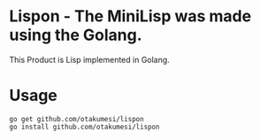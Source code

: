 # Lispon - The MiniLisp was made using the Golang.

This Product is Lisp implemented in Golang.

# Usage

```
go get github.com/otakumesi/lispon
go install github.com/otakumesi/lispon
```
